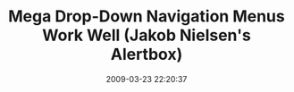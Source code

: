 ---
date: 2009-03-23 22:20:37
link:
  source: delicious
  source_url: https://del.icio.us/roytang
  text: Mega Drop-Down Navigation Menus Work Well (Jakob Nielsen's Alertbox)
  url: http://www.useit.com/alertbox/mega-dropdown-menus.html
slug: mega-drop-down-navigation-menus-work-well-jakob-nielsen-s-alertbox
source: delicious
tags:
- webdesign
- javascript
- usability
- broken-link
title: Mega Drop-Down Navigation Menus Work Well (Jakob Nielsen's Alertbox)
---
